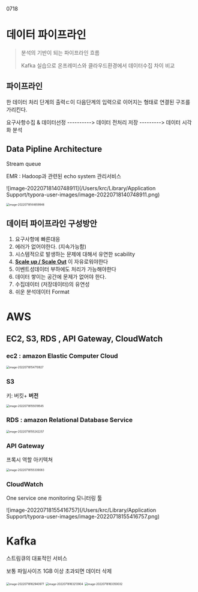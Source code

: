0718

# 데이터 파이프라인

> 분석의 기반이 되는 파이프라인 흐름
>
> Kafka 실습으로 온프레미스와 클라우드환경에서 데이터수집 차이 비교



## 파이프라인

한 데이터 처리 단계의 출력ㄷ이 다음단계의 입력으로 이어지는 형태로 연결된 구조를 가리킨다.

요구사항수집 & 데이터선정	---------->		데이터 전처리 저장 --------->  데이터 시각화 분석	

 

## Data Pipline Architecture

Stream queue 

EMR : Hadoop과 관련된 echo system 관리서비스



![image-20220718140748911](/Users/krc/Library/Application Support/typora-user-images/image-20220718140748911.png)

<img src="/Users/krc/Library/Application Support/typora-user-images/image-20220718144659946.png" alt="image-20220718144659946" style="zoom:50%;" />





## 데이터 파이프라인 구성방안

1. 요구사항에 빠른대응
2. 에러가 없어야한다. (지속가능함)
3. 시스템적으로 발생하는 문제에 대해서 유연한 scability
4. **<u>Scale up / Scale Out</u>** 이 자유로워야한다
5. 이벤트성데이터 부하에도 처리가 가능해야한다
6. 데이터 쌓이는 공간에 문제가 없어야 한다.
7. 수집데이터 (저장데이터)의 유연성
8. 쉬운 분석데이터 Format



# AWS





## EC2, S3, RDS , API Gateway, CloudWatch



### ec2 : amazon Elastic Computer Cloud

<img src="/Users/krc/Library/Application Support/typora-user-images/image-20220718154710827.png" alt="image-20220718154710827" style="zoom:50%;" />



### S3

키: 버킷+ **버전**

<img src="/Users/krc/Library/Application Support/typora-user-images/image-20220718155019545.png" alt="image-20220718155019545" style="zoom:50%;" />



### RDS : amazon Relational Database Service

<img src="/Users/krc/Library/Application Support/typora-user-images/image-20220718155242257.png" alt="image-20220718155242257" style="zoom:50%;" />





### API Gateway

프록시 역할 아키텍쳐

<img src="/Users/krc/Library/Application Support/typora-user-images/image-20220718155339083.png" alt="image-20220718155339083" style="zoom:50%;" />





### CloudWatch

One service one monitoring 모니터링 툴

![image-20220718155416757](/Users/krc/Library/Application Support/typora-user-images/image-20220718155416757.png)





# Kafka

스트림큐의 대표적인 서비스 

보통 파일사이즈 1GB 이상 초과되면 데이터 삭제



<img src="/Users/krc/Library/Application Support/typora-user-images/image-20220718162940977.png" alt="image-20220718162940977" style="zoom:50%;" />



<img src="/Users/krc/Library/Application Support/typora-user-images/image-20220718163213904.png" alt="image-20220718163213904" style="zoom:50%;" />



<img src="/Users/krc/Library/Application Support/typora-user-images/image-20220718163350032.png" alt="image-20220718163350032" style="zoom:50%;" />




